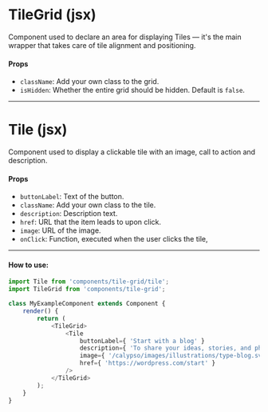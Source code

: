 TileGrid (jsx)
==========

Component used to declare an area for displaying Tiles — it's the main wrapper that takes care of tile alignment and positioning.

#### Props

* `className`: Add your own class to the grid.
* `isHidden`: Whether the entire grid should be hidden. Default is `false`.

----------

Tile (jsx)
==========

Component used to display a clickable tile with an image, call to action and description.

#### Props

* `buttonLabel`: Text of the button.
* `className`: Add your own class to the tile.
* `description`: Description text.
* `href`: URL that the item leads to upon click.
* `image`: URL of the image.
* `onClick`: Function, executed when the user clicks the tile,

----------

#### How to use:

```js
import Tile from 'components/tile-grid/tile';
import TileGrid from 'components/tile-grid';

class MyExampleComponent extends Component {
	render() {
		return (
			<TileGrid>
				<Tile
					buttonLabel={ 'Start with a blog' }
					description={ 'To share your ideas, stories, and photographs with your followers.' }
					image={ '/calypso/images/illustrations/type-blog.svg' }
					href={ 'https://wordpress.com/start' }
				/>
			</TileGrid>
		);
	}
}
```